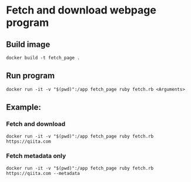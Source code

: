 # Fetch and download webpage program

## Build image
```
docker build -t fetch_page .
```

## Run program
```
docker run -it -v "$(pwd)":/app fetch_page ruby fetch.rb <Arguments>
```

## Example:
### Fetch and download
```
docker run -it -v "$(pwd)":/app fetch_page ruby fetch.rb https://qiita.com
```

### Fetch metadata only
```
docker run -it -v "$(pwd)":/app fetch_page ruby fetch.rb https://qiita.com --metadata
```